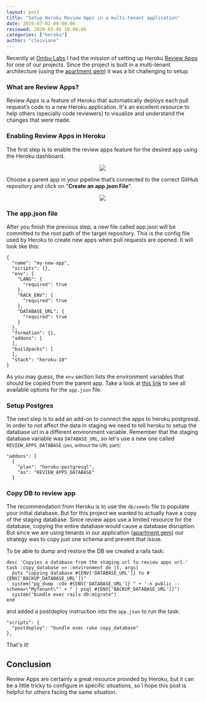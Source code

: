```yaml
---
layout: post
title: "Setup Heroku Review Apps in a multi-tenant application"
date: 2019-07-02 09:00:00
reviewed: 2020-03-05 10:00:00
categories: ["heroku"]
author: "cleiviane"
---
```


Recently at [Ombu Labs](https://www.ombulabs.com) I had the mission of setting up Heroku [Review Apps](https://devcenter.heroku.com/articles/github-integration-review-apps) for one of our projects. Since the project is built in a multi-tenant architecture (using the [apartment gem](https://github.com/influitive/apartment)) it was a bit challenging to setup.

<!--more-->

### What are Review Apps?
Review Apps is a feature of Heroku that automatically deploys each pull request’s code to a new Heroku application. It's an excellent resource to help others (specially code reviewers) to visualize and understand the changes that were made.

### Enabling Review Apps in Heroku
The first step is to enable the review apps feature for the desired app using the Heroku dashboard.

<div style="text-align: center; width: 500px;">
  <img src="/blog/assets/images/heroku/enable-review-apps.png">
</div>

Choose a parent app in your pipeline that’s connected to the correct GitHub repository and click on "**Create an app.json File**".

<div style="text-align: center; width: 500px;">
  <img src="/blog/assets/images/heroku/enable-review-apps-step-2.png">
</div>

### The app.json file

After you finish the previous step, a new file called app.json will be committed to the root path of the target repository. This is the config file used by Heroku to create new apps when pull requests are opened. It will look like this:

```
{
  "name": "my-new-app",
  "scripts": {},
  "env": {
    "LANG": {
      "required": true
    },
    "RACK_ENV": {
      "required": true
    },
    "DATABASE_URL": {
      "required": true
    }
  },
  "formation": {},
  "addons": [
  ],
  "buildpacks": [
  ],
  "stack": "heroku-18"
}
```

As you may guess, the `env` section lists the environment variables that should be copied from the parent app. Take a look at [this link](https://devcenter.heroku.com/articles/github-integration-review-apps#the-app-json-file) to see all available options for the `app.json` file.

### Setup Postgres
The next step is to add an add-on to connect the apps to heroku postgresql. In order to not affect the data in staging we need to tell heroku to setup the database url in a different environment variable. Remember that the staging database variable was `DATABASE_URL`, so let's use a new one called `REVIEW_APPS_DATABASE` <small>(yes, without the URL part)</small>:

```
"addons": [
  {
    "plan": "heroku-postgresql",
    "as": "REVIEW_APPS_DATABASE"
  }
```

### Copy DB to review app

The recommendation from Heroku is to use the `db/seeds` file to populate your initial database. But for this project we wanted to actually have a copy of the staging database. Since review apps use a limited resource for the database, copying the entire database would cause a database disruption. But since we are using tenants in our application ([apartment gem](https://github.com/influitive/apartment)) our strategy was to copy just one schema and prevent that issue.

To be able to dump and restore the DB we created a rails task:

```
desc 'Copyies a database from the staging url to review apps url.'
task :copy_database => :environment do |t, args|
  puts "copying database #{ENV['DATABASE_URL']} to #{ENV['BACKUP_DATABASE_URL']}"
  system("pg_dump -cOx #{ENV['DATABASE_URL']} " + '-n public --schema=\"MyTenant\"' + " | psql #{ENV['BACKUP_DATABASE_URL']}")
  system("bundle exec rails db:migrate")
end

```

and added a postdeploy instruction into the `app.json` to run the task:

```
"scripts": {
  "postdeploy": "bundle exec rake copy_database"
},
```

That's it!

## Conclusion

Review Apps are certainly a great resource provided by Heroku, but it can be a little tricky to configure in specific situations, so I hope this post is helpful for others facing the same situation.
